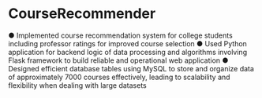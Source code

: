 # CourseRecommender
●	Implemented course recommendation system for college students including professor ratings for improved course selection
●	Used Python application for backend logic of data processing and algorithms involving Flask framework to build reliable and operational web application
●	Designed efficient database tables using MySQL to store and organize data of approximately 7000 courses effectively, leading to scalability and flexibility when dealing with large datasets
